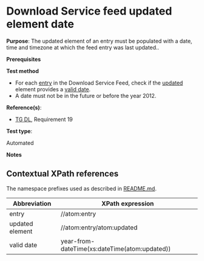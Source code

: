 # Download Service feed updated element date

**Purpose**: The updated element of an entry must be populated with a date, time and timezone at which the feed entry was last updated..

**Prerequisites**

**Test method**

* For each [entry](#entry) in the Download Service Feed, check if the [updated](#updated) element provides a [valid date](#validdate).
* A date must not be in the future or before the year 2012.

**Reference(s)**:

* [TG DL](http://inspire.ec.europa.eu/id/ats/download-atom/3.1/atom-pre-defined/README#ref_TG_DL), Requirement 19

**Test type**:

Automated

**Notes**

## Contextual XPath references

The namespace prefixes used as described in [README.md](http://inspire.ec.europa.eu/id/ats/download-atom/3.1/atom-pre-defined/README#namespaces).

Abbreviation                                               |  XPath expression
---------------------------------------------------------- | -------------------------------------------------------------------------
entry <a name="entry"></a> | //atom:entry
updated element <a name="updated"></a> | //atom:entry/atom:updated
valid date <a name="validdate"></a> | year-from-dateTime(xs:dateTime(atom:updated))
